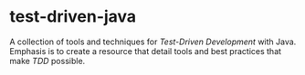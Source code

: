 # test-driven-java
A collection of tools and techniques for *Test-Driven Development* with Java. Emphasis is to create a resource that detail tools and best practices that make *TDD* possible.